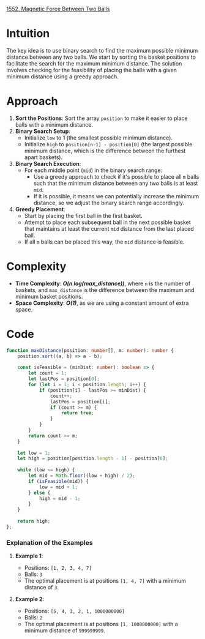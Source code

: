[1552. Magnetic Force Between Two Balls](https://leetcode.com/problems/magnetic-force-between-two-balls/)

# Intuition
The key idea is to use binary search to find the maximum possible minimum distance between any two balls. We start by sorting the basket positions to facilitate the search for the maximum minimum distance. The solution involves checking for the feasibility of placing the balls with a given minimum distance using a greedy approach.

# Approach
1. **Sort the Positions**: Sort the array `position` to make it easier to place balls with a minimum distance.
2. **Binary Search Setup**: 
   - Initialize `low` to 1 (the smallest possible minimum distance).
   - Initialize `high` to `position[n-1] - position[0]` (the largest possible minimum distance, which is the difference between the furthest apart baskets).
3. **Binary Search Execution**:
   - For each middle point (`mid`) in the binary search range:
     - Use a greedy approach to check if it's possible to place all `m` balls such that the minimum distance between any two balls is at least `mid`.
     - If it is possible, it means we can potentially increase the minimum distance, so we adjust the binary search range accordingly.
4. **Greedy Placement**:
   - Start by placing the first ball in the first basket.
   - Attempt to place each subsequent ball in the next possible basket that maintains at least the current `mid` distance from the last placed ball.
   - If all `m` balls can be placed this way, the `mid` distance is feasible.

# Complexity
- **Time Complexity**: ***O(n log(max_distance))***, where `n` is the number of baskets, and `max_distance` is the difference between the maximum and minimum basket positions.
- **Space Complexity**: ***O(1)***, as we are using a constant amount of extra space.

# Code
```typescript
function maxDistance(position: number[], m: number): number {
    position.sort((a, b) => a - b);
    
    const isFeasible = (minDist: number): boolean => {
        let count = 1;
        let lastPos = position[0];
        for (let i = 1; i < position.length; i++) {
            if (position[i] - lastPos >= minDist) {
                count++;
                lastPos = position[i];
                if (count >= m) {
                    return true;
                }
            }
        }
        return count >= m;
    }
    
    let low = 1;
    let high = position[position.length - 1] - position[0];
    
    while (low <= high) {
        let mid = Math.floor((low + high) / 2);
        if (isFeasible(mid)) {
            low = mid + 1;
        } else {
            high = mid - 1;
        }
    }
    
    return high;
};

```

### Explanation of the Examples
1. **Example 1**:
   - Positions: `[1, 2, 3, 4, 7]`
   - Balls: `3`
   - The optimal placement is at positions `[1, 4, 7]` with a minimum distance of `3`.

2. **Example 2**:
   - Positions: `[5, 4, 3, 2, 1, 1000000000]`
   - Balls: `2`
   - The optimal placement is at positions `[1, 1000000000]` with a minimum distance of `999999999`.